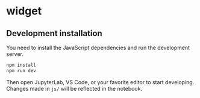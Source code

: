 # widget

## Development installation

You need to install the JavaScript dependencies and run the development server.

```sh
npm install
npm run dev
```

Then open JupyterLab, VS Code, or your favorite editor
to start developing. Changes made in `js/` will be reflected
in the notebook.
